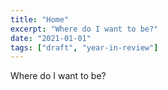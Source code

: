 ```yaml
---
title: "Home"
excerpt: "Where do I want to be?"
date: "2021-01-01"
tags: ["draft", "year-in-review"]
---
```


Where do I want to be?
